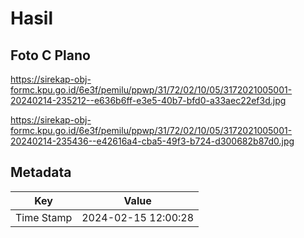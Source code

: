 # Hasil

## Foto C Plano

https://sirekap-obj-formc.kpu.go.id/6e3f/pemilu/ppwp/31/72/02/10/05/3172021005001-20240214-235212--e636b6ff-e3e5-40b7-bfd0-a33aec22ef3d.jpg

https://sirekap-obj-formc.kpu.go.id/6e3f/pemilu/ppwp/31/72/02/10/05/3172021005001-20240214-235436--e42616a4-cba5-49f3-b724-d300682b87d0.jpg


## Metadata

| Key        | Value               |
| ---------- | ------------------- |
| Time Stamp | 2024-02-15 12:00:28 |



